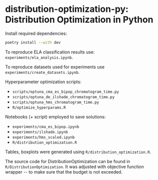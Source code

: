 # distribution-optimization-py: Distribution Optimization in Python

Install required dependencies:
```bash
poetry install --with dev
```

To reproduce ELA classification results use: `experiments/ela_analysis.ipynb`.

To reproduce datasets used for experiments use `experiments/create_datasets.ipynb`.

Hyperparameter optimization scripts:

* `scripts/optuna_cma_es_bipop_chromatogram_time.py`
* `scripts/optuna_de_ilshade_chromatogram_time.py`
* `scripts/optuna_hms_chromatogram_time.py`
* `R/optimize_hyperparams.R`

Notebooks (+ script) employed to save solutions:

* `experiments/cma_es_bipop.ipynb`
* `experiments/ilshade.ipynb`
* `experiments/hms_scaled.ipynb`
* `R/distribution_optimization.R`

Tables, boxplots were generated using `R/distribution_optimization.R`.

The source code for DistributionOptimization can be found in `R/DistributionOptimization`. It was adjusted with objective function wrapper -- to make sure that the budget is not exceeded.
